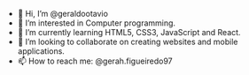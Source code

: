 - 👋 Hi, I’m @geraldootavio
- 👀 I’m interested in Computer programming.
- 🌱 I’m currently learning HTML5, CSS3, JavaScript and React.
- 💞️ I’m looking to collaborate on creating websites and mobile applications.
- 📫 How to reach me: @gerah.figueiredo97

<!---
geraldootavio/geraldootavio is a ✨ special ✨ repository because its `README.md` (this file) appears on your GitHub profile.
You can click the Preview link to take a look at your changes.
--->
